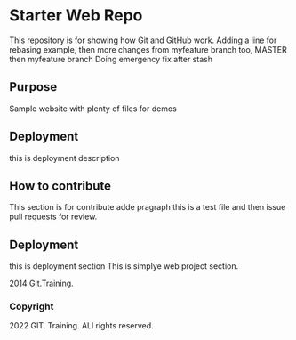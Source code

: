 # Starter Web Repo

This repository is for showing how Git and GitHub work. Adding a line for rebasing example, then more changes from myfeature branch too, MASTER then myfeature branch  Doing emergency fix after stash

## Purpose

Sample website with plenty of files for demos


## Deployment
this is deployment description

## How to contribute
This section is for contribute
adde pragraph this is a test file   and then issue pull requests for review.

## Deployment
this is deployment section
This is simplye web project section.

2014 Git.Training.

### Copyright
2022 GIT. Training. ALl rights reserved.